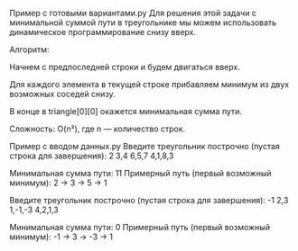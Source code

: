Пример с готовыми вариантами.py
Для решения этой задачи с минимальной суммой пути в треугольнике мы можем использовать динамическое программирование снизу вверх.

Алгоритм:

Начнем с предпоследней строки и будем двигаться вверх.

Для каждого элемента в текущей строке прибавляем минимум из двух возможных соседей снизу.

В конце в triangle[0][0] окажется минимальная сумма пути.

Сложность: O(n²), где n — количество строк.




Пример с вводом данных.py
Введите треугольник построчно (пустая строка для завершения):
2
3,4
6,5,7
4,1,8,3

Минимальная сумма пути: 11
Примерный путь (первый возможный минимум): 2 → 3 → 5 → 1

Введите треугольник построчно (пустая строка для завершения):
-1
2,3
1,-1,-3
4,2,1,3

Минимальная сумма пути: 0
Примерный путь (первый возможный минимум): -1 → 3 → -3 → 1
